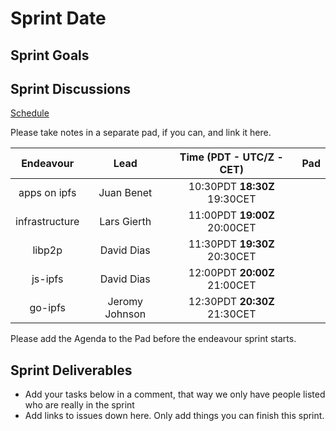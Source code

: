 # Sprint __Date__

## Sprint Goals

## Sprint Discussions

[Schedule](https://github.com/ipfs/pm#sprint-discussion-schedule)

Please take notes in a separate pad, if you can, and link it here.

Endeavour         | Lead           | Time (PDT - **UTC/Z** - CET) | Pad
:---------------: | :------------: | :--------------------------: | :----:
apps on ipfs      | Juan Benet     | 10:30PDT **18:30Z** 19:30CET |
infrastructure    | Lars Gierth    | 11:00PDT **19:00Z** 20:00CET |
libp2p            | David Dias     | 11:30PDT **19:30Z** 20:30CET |
js-ipfs           | David Dias     | 12:00PDT **20:00Z** 21:00CET |
go-ipfs           | Jeromy Johnson | 12:30PDT **20:30Z** 21:30CET |

Please add the Agenda to the Pad before the endeavour sprint starts.

## Sprint Deliverables

- Add your tasks below in a comment, that way we only have people listed who are really in the sprint
- Add links to issues down here. Only add things you can finish this sprint.
